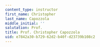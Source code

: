 ```yaml
---
content_type: instructor
first_name: Christopher
last_name: Capozzola
middle_initial: ''
salutation: Prof.
title: Prof. Christopher Capozzola
uid: e7842a30-b729-62d2-b40f-d23739b108c2
---
```

